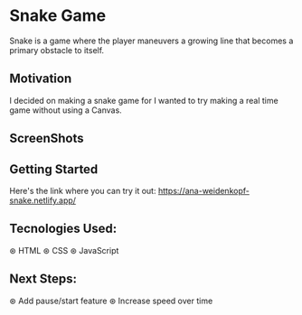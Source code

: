 # Snake Game 

Snake is a game where the player maneuvers a growing line that becomes a primary obstacle to itself.

## Motivation 

I decided on making a snake game for I wanted to try making a real time game without using a Canvas.

## ScreenShots

## Getting Started

Here's the link where you can try it out: https://ana-weidenkopf-snake.netlify.app/

## Tecnologies Used: 

⊛ HTML
⊛ CSS
⊛ JavaScript

## Next Steps: 

⊛ Add pause/start feature
⊛ Increase speed over time
